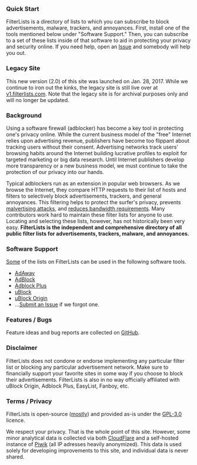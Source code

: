 ### Quick Start

FilterLists is a directory of lists to which you can subscribe to block advertisements, malware, trackers, and annoyances. First, install one of the tools mentioned below under "Software Support." Then, you can subscribe to a set of these lists inside of that software to aid in protecting your privacy and security online. If you need help, open an [Issue](https://github.com/collinbarrett/FilterLists/issues) and somebody will help you out.

### Legacy Site

This new version (2.0) of this site was launched on Jan. 28, 2017. While we continue to iron out the kinks, the legacy site is still live over at [v1.filterlists.com](https://v1.filterlists.com). Note that the legacy site is for archival purposes only and will no longer be updated.

### Background

Using a software firewall (adblocker) has become a key tool in protecting one's privacy online. While the current business model of the "free" Internet relies upon advertising revenue, publishers have become too flippant about tracking users without their consent. Advertising networks track users' browsing habits around the Internet building lucrative profiles to exploit for targeted marketing or big data research. Until Internet publishers develop more transparency or a new business model, we must continue to take the protection of our privacy into our hands.

Typical adblockers run as an extension in popular web browsers. As we browse the Internet, they compare HTTP requests to their list of hosts and filters to selectively block advertisements, trackers, and general annoyances. This filtering helps to protect the surfer's privacy, prevents [malvertising attacks](http://www.wired.com/insights/2014/11/malvertising-is-cybercriminals-latest-sweet-spot/ "Why Malvertising Is Cybercriminals' Latest Sweet Spot - Wired"), and [reduces bandwidth requirements](http://venturebeat.com/2015/07/08/blocking-ads-can-cut-network-traffic-25-to-40-study-shows/ "Blocking Ads Can Cut Network Traffic 25% to 40%, Study Shows - VentureBeat"). Many contributors work hard to maintain these filter lists for anyone to use. Locating and selecting these lists, however, has not historically been very easy. **FilterLists is the independent and comprehensive directory of all public filter lists for advertisements, trackers, malware, and annoyances.**

### Software Support

[Some](https://github.com/collinbarrett/FilterLists/issues/11) of the lists on FilterLists can be used in the following software tools.

- [AdAway](https://adaway.org/)
- [AdBlock](https://getadblock.com/)
- [Adblock Plus](https://adblockplus.org/)
- [uBlock](https://github.com/chrisaljoudi/uBlock)
- [uBlock Origin](https://github.com/gorhill/uBlock)
- ...[Submit an Issue](https://github.com/collinbarrett/FilterLists/issues) if we forgot one.

### Features / Bugs

Feature ideas and bug reports are collected on [GitHub](https://github.com/collinbarrett/FilterLists/issues).

### Disclaimer

FilterLists does not condone or endorse implementing any particular filter list or blocking any particular advertisement network. Make sure to financially support your favorite sites in some way if you choose to block their advertisements. FilterLists is also in no way officially affiliated with uBlock Origin, Adblock Plus, EasyList, Fanboy, etc.

### Terms / Privacy

FilterLists is open-source ([mostly](https://github.com/collinbarrett/FilterLists#building)) and provided as-is under the [GPL-3.0](https://github.com/collinbarrett/FilterLists/blob/master/LICENSE) licence.

We respect your privacy. That is the whole point of this site. However, some minor analytical data is collected via both [CloudFlare](https://www.cloudflare.com/analytics/) and a self-hosted instance of [Piwik](https://piwik.org/) (all IP adresses heavily anonymized). This data is used solely for developing improvements to this site, and individual data is never shared.
